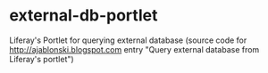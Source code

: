 external-db-portlet
===================

Liferay's Portlet for querying external database (source code for http://ajablonski.blogspot.com entry "Query external database from Liferay's portlet") 
